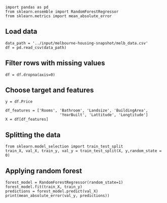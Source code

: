 
```
import pandas as pd
from sklearn.ensemble import RandomForestRegressor
from sklearn.metrics import mean_absolute_error
```

## Load data
```
data_path = '../input/melbourne-housing-snapshot/melb_data.csv'
df = pd.read_csv(data_path) 
```

## Filter rows with missing values
```
df = df.dropna(axis=0)
```

## Choose target and features
```
y = df.Price

df_features = ['Rooms', 'Bathroom', 'Landsize', 'BuildingArea', 
                        'YearBuilt', 'Lattitude', 'Longtitude']
X = df[df_features]
```
## Splitting the data
```
from sklearn.model_selection import train_test_split
train_X, val_X, train_y, val_y = train_test_split(X, y,random_state = 0)
```
## Applying random forest
```
forest_model = RandomForestRegressor(random_state=1)
forest_model.fit(train_X, train_y)
predictions = forest_model.predict(val_X)
print(mean_absolute_error(val_y, predictions))
```
